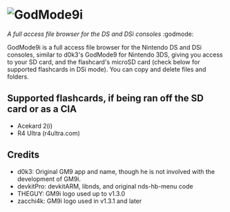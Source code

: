 # ![GodMode9i](https://github.com/RocketRobz/GodMode9i/blob/master/resources/logo2_small.png)
_A full access file browser for the DS and DSi consoles_ :godmode:

GodMode9i is a full access file browser for the Nintendo DS and DSi consoles, similar to d0k3's GodMode9 for Nintendo 3DS, giving you access to your SD card, and the flashcard's microSD card (check below for supported flashcards in DSi mode). You can copy and delete files and folders.

## Supported flashcards, if being ran off the SD card or as a CIA
* Acekard 2(i)
* R4 Ultra (r4ultra.com)

## Credits
* d0k3: Original GM9 app and name, though he is not involved with the development of GM9i.
* devkitPro: devkitARM, libnds, and original nds-hb-menu code
* THEGUY: GM9i logo used up to v1.3.0
* zacchi4k: GM9i logo used in v1.3.1 and later